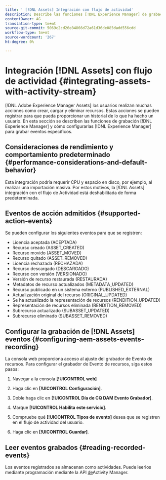 ```yaml
---
title: ' [!DNL Assets] Integración con flujo de actividad'
description: Describe las funciones [!DNL Experience Manager] de grabación y cómo configurarlas para grabar eventos específicos.
contentOwner: AG
translation-type: tm+mt
source-git-commit: 5069c2cd26e84866d72a61d36de085dadd556cdd
workflow-type: tm+mt
source-wordcount: '267'
ht-degree: 0%

---
```



# Integración [!DNL Assets] con flujo de actividad {#integrating-assets-with-activity-stream}

[!DNL Adobe Experience Manager Assets] los usuarios realizan muchas acciones como crear, cargar y eliminar recursos. Estas acciones se pueden registrar para que pueda proporcionar un historial de lo que ha hecho un usuario. En esta sección se describen las funciones de grabación [!DNL Experience Manager] y cómo configurarlas [!DNL Experience Manager] para grabar eventos específicos.

## Consideraciones de rendimiento y comportamiento predeterminado {#performance-considerations-and-default-behavior}

Esta integración podría requerir CPU y espacio en disco, por ejemplo, al realizar una importación masiva. Por estos motivos, la [!DNL Assets] integración con el flujo de Actividad está deshabilitada de forma predeterminada.

## Eventos de acción admitidos {#supported-action-events}

Se pueden configurar los siguientes eventos para que se registren:

* Licencia aceptada (ACEPTADA)
* Recurso creado (ASSET_CREATED)
* Recurso movido (ASSET_MOVED)
* Recurso quitado (ASSET_REMOVED)
* Licencia rechazada (RECHAZADA)
* Recurso descargado (DESCARGADO)
* Recurso con versión (VERSIONADO)
* Versión de recurso restaurada (RESTAURADA)
* Metadatos de recurso actualizados (METADATA_UPDATED)
* Recurso publicado en un sistema externo (PUBLISHED_EXTERNAL)
* Actualización original del recurso (ORIGINAL_UPDATED)
* Se ha actualizado la representación de recursos (RENDITION_UPDATED)
* Representación de recursos eliminada (RENDITION_REMOVED)
* Subrecurso actualizado (SUBASSET_UPDATED)
* Subrecurso eliminado (SUBASSET_REMOVED)

## Configurar la grabación de [!DNL Assets] eventos {#configuring-aem-assets-events-recording}

La consola [](/help/sites-deploying/configuring-osgi.md) web proporciona acceso al ajuste del grabador de Evento de recursos. Para configurar el grabador de Evento de recursos, siga estos pasos:

1. Navegar a la consola **[!UICONTROL web]**

1. Haga clic en **[!UICONTROL Configuración]**.

1. Doble haga clic en **[!UICONTROL Día de CQ DAM Evento Grabador]**.

1. Marque **[!UICONTROL Habilita este servicio]**.

1. Compruebe qué **[!UICONTROL Tipos de evento]** desea que se registren en el flujo de actividad del usuario.

1. Haga clic en **[!UICONTROL Guardar]**.

## Leer eventos grabados {#reading-recorded-events}

Los eventos registrados se almacenan como actividades. Puede leerlos mediante programación mediante la API [de](https://helpx.adobe.com/experience-manager/6-5/sites/developing/using/reference-materials/javadoc/com/adobe/granite/activitystreams/ActivityManager.html)Activity Manager.
